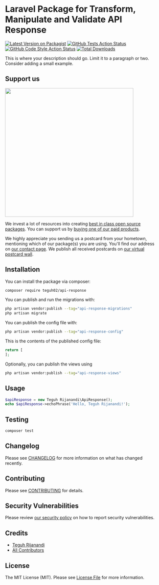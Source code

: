 # Laravel Package for Transform, Manipulate and Validate API Response

[![Latest Version on Packagist](https://img.shields.io/packagist/v/teguh02/api-response.svg?style=flat-square)](https://packagist.org/packages/teguh02/api-response)
[![GitHub Tests Action Status](https://img.shields.io/github/actions/workflow/status/teguh02/api-response/run-tests.yml?branch=main&label=tests&style=flat-square)](https://github.com/teguh02/api-response/actions?query=workflow%3Arun-tests+branch%3Amain)
[![GitHub Code Style Action Status](https://img.shields.io/github/actions/workflow/status/teguh02/api-response/fix-php-code-style-issues.yml?branch=main&label=code%20style&style=flat-square)](https://github.com/teguh02/api-response/actions?query=workflow%3A"Fix+PHP+code+style+issues"+branch%3Amain)
[![Total Downloads](https://img.shields.io/packagist/dt/teguh02/api-response.svg?style=flat-square)](https://packagist.org/packages/teguh02/api-response)

This is where your description should go. Limit it to a paragraph or two. Consider adding a small example.

## Support us

[<img src="https://github-ads.s3.eu-central-1.amazonaws.com/api-response.jpg?t=1" width="419px" />](https://spatie.be/github-ad-click/api-response)

We invest a lot of resources into creating [best in class open source packages](https://spatie.be/open-source). You can support us by [buying one of our paid products](https://spatie.be/open-source/support-us).

We highly appreciate you sending us a postcard from your hometown, mentioning which of our package(s) you are using. You'll find our address on [our contact page](https://spatie.be/about-us). We publish all received postcards on [our virtual postcard wall](https://spatie.be/open-source/postcards).

## Installation

You can install the package via composer:

```bash
composer require teguh02/api-response
```

You can publish and run the migrations with:

```bash
php artisan vendor:publish --tag="api-response-migrations"
php artisan migrate
```

You can publish the config file with:

```bash
php artisan vendor:publish --tag="api-response-config"
```

This is the contents of the published config file:

```php
return [
];
```

Optionally, you can publish the views using

```bash
php artisan vendor:publish --tag="api-response-views"
```

## Usage

```php
$apiResponse = new Teguh Rijanandi\ApiResponse();
echo $apiResponse->echoPhrase('Hello, Teguh Rijanandi!');
```

## Testing

```bash
composer test
```

## Changelog

Please see [CHANGELOG](CHANGELOG.md) for more information on what has changed recently.

## Contributing

Please see [CONTRIBUTING](CONTRIBUTING.md) for details.

## Security Vulnerabilities

Please review [our security policy](../../security/policy) on how to report security vulnerabilities.

## Credits

- [Teguh Rijanandi](https://github.com/teguh02)
- [All Contributors](../../contributors)

## License

The MIT License (MIT). Please see [License File](LICENSE.md) for more information.
